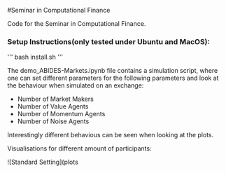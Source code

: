 #Seminar in Computational Finance

Code for the Seminar in Computational Finance.

### Setup Instructions(only tested under Ubuntu and MacOS):

'''
bash install.sh
'''

The demo_ABIDES-Markets.ipynb file contains a simulation script, where one can set different parameters for the following parameters and look at the behaviour when simulated on an exchange:

* Number of Market Makers
* Number of Value Agents
* Number of Momentum Agents
* Number of Noise Agents

Interestingly different behavious can be seen when looking at the plots.

Visualisations for different amount of participants:

![Standard Setting](plots
